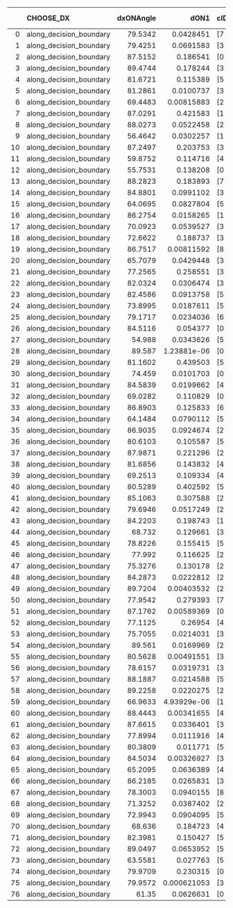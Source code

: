 |    | CHOOSE_DX               |   dxONAngle |        dON1 | cIDON1   |   dON_patch_1 |   nTON |         dON |   dxOFFAngle |      dOFF1 | cIDOFF1   |   dOFF_patch_1 |   nTOFF |       dOFF | SUCCESS   |   nExp |   dual_point_id |   subpoint_time_seconds |   total_execution_time |        logp |       dOFF/dON | Vote dOFF>dON   |
|---:|:------------------------|------------:|------------:|:---------|--------------:|-------:|------------:|-------------:|-----------:|:----------|---------------:|--------:|-----------:|:----------|-------:|----------------:|------------------------:|-----------------------:|------------:|---------------:|:----------------|
|  0 | along_decision_boundary |     79.5342 | 0.0428451   | [7 9]    |   0.0428451   |      1 | 0.0428451   |      82.54   | 0.131693   | [7 9]     |     0.131693   |       1 | 0.131693   | True      |      1 |               1 |                1.03769  |                1.36523 |  0          |      3.07371   | True            |
|  1 | along_decision_boundary |     79.4251 | 0.0691583   | [3 9]    |   0.0691583   |      1 | 0.0691583   |      76.6045 | 0.107029   | [3 9]     |     0.107029   |       1 | 0.107029   | True      |      2 |               3 |                2.09023  |                3.49905 | -0.5        |      1.5476    | True            |
|  2 | along_decision_boundary |     87.5152 | 0.186541    | [0 1]    |   0.186541    |      1 | 0.186541    |      89.7973 | 0.0655264  | [0 1]     |     0.0655264  |       1 | 0.0655264  | False     |      3 |               4 |                0.8117   |                4.31575 | -1          |      0.351271  | False           |
|  3 | along_decision_boundary |     89.4744 | 0.178244    | [3 5]    |   0.178244    |      1 | 0.178244    |      86.8225 | 0.117685   | [3 5]     |     0.117685   |       1 | 0.117685   | False     |      4 |               6 |                1.68055  |                6.02685 | -0.166667   |      0.660247  | False           |
|  4 | along_decision_boundary |     81.6721 | 0.115389    | [5 6]    |   0.115389    |      1 | 0.115389    |      80.7956 | 0.0134823  | [5 6]     |     0.0134823  |       1 | 0.0134823  | False     |      5 |               7 |                0.972878 |                7.00572 | -0          |      0.116842  | False           |
|  5 | along_decision_boundary |     81.2861 | 0.0100737   | [3 5]    |   0.0100737   |      1 | 0.0100737   |      83.9533 | 0.0188908  | [3 5]     |     0.0188908  |       1 | 0.0188908  | True      |      6 |               8 |                0.774534 |                7.78559 | -0.1        |      1.87525   | True            |
|  6 | along_decision_boundary |     69.4483 | 0.00815883  | [2 3]    |   0.00815883  |      1 | 0.00815883  |      74.5645 | 0.10422    | [2 3]     |     0.10422    |       1 | 0.10422    | True      |      7 |               9 |                1.25934  |                9.05293 | -0          |     12.7739    | True            |
|  7 | along_decision_boundary |     87.0291 | 0.421583    | [1 5]    |   0.421583    |      1 | 0.421583    |      74.9177 | 0.0945307  | [0 5]     |     0.0945307  |       1 | 0.0945307  | False     |      8 |              11 |                2.38203  |               11.4766  | -0.0714286  |      0.224228  | False           |
|  8 | along_decision_boundary |     88.0273 | 0.0522458   | [2 5]    |   0.0522458   |      1 | 0.0522458   |      88.2202 | 0.0683379  | [2 5]     |     0.0683379  |       1 | 0.0683379  | True      |      9 |              12 |                0.737285 |               12.2229  | -0          |      1.30801   | True            |
|  9 | along_decision_boundary |     56.4642 | 0.0302257   | [1 7]    |   0.0302257   |      1 | 0.0302257   |      73.7569 | 0.186463   | [0 7]     |     0.186463   |       1 | 0.186463   | True      |     10 |              13 |                1.07116  |               13.3021  | -0.0555556  |      6.16901   | True            |
| 10 | along_decision_boundary |     87.2497 | 0.203753    | [3 5]    |   0.203753    |      1 | 0.203753    |      71.4801 | 0.0305153  | [3 5]     |     0.0305153  |       1 | 0.0305153  | False     |     11 |              14 |                1.57038  |               14.8804  | -0.2        |      0.149766  | False           |
| 11 | along_decision_boundary |     59.8752 | 0.114716    | [4 7]    |   0.114716    |      1 | 0.114716    |      59.8276 | 0.0260246  | [4 7]     |     0.0260246  |       1 | 0.0260246  | False     |     12 |              15 |                1.24733  |               16.1357  | -0.0454545  |      0.226861  | False           |
| 12 | along_decision_boundary |     55.7531 | 0.138208    | [0 1]    |   0.138208    |      1 | 0.138208    |      57.536  | 0.0131835  | [0 1]     |     0.0131835  |       1 | 0.0131835  | False     |     13 |              16 |                0.697042 |               16.8387  | -0          |      0.0953888 | False           |
| 13 | along_decision_boundary |     88.2823 | 0.183893    | [7 9]    |   0.183893    |      1 | 0.183893    |      81.5883 | 0.0603286  | [7 9]     |     0.0603286  |       1 | 0.0603286  | False     |     14 |              17 |                1.31125  |               18.1559  | -0.0384615  |      0.328064  | False           |
| 14 | along_decision_boundary |     84.8801 | 0.0991102   | [3 5]    |   0.0991102   |      1 | 0.0991102   |      89.5818 | 0.440792   | [3 5]     |     0.440792   |       1 | 0.440792   | True      |     15 |              18 |                2.77133  |               20.9382  | -0.142857   |      4.4475    | True            |
| 15 | along_decision_boundary |     64.0695 | 0.0827804   | [5 7]    |   0.0827804   |      1 | 0.0827804   |      67.6834 | 0.0374359  | [5 7]     |     0.0374359  |       1 | 0.0374359  | False     |     16 |              21 |                1.09343  |               23.3838  | -0.0333333  |      0.452232  | False           |
| 16 | along_decision_boundary |     86.2754 | 0.0158265   | [1 8]    |   0.0158265   |      1 | 0.0158265   |      76.2458 | 0.0348145  | [0 8]     |     0.0348145  |       1 | 0.0348145  | True      |     17 |              22 |                0.792389 |               24.1815  | -0.125      |      2.19976   | True            |
| 17 | along_decision_boundary |     70.0923 | 0.0539527   | [3 9]    |   0.0539527   |      1 | 0.0539527   |      70.4878 | 0.192561   | [3 9]     |     0.192561   |       1 | 0.192561   | True      |     18 |              25 |                1.04725  |               25.2914  | -0.0294118  |      3.56907   | True            |
| 18 | along_decision_boundary |     72.6622 | 0.188737    | [3 6]    |   0.188737    |      1 | 0.188737    |      70.6287 | 0.0529739  | [3 6]     |     0.0529739  |       1 | 0.0529739  | False     |     19 |              26 |                0.86208  |               26.1616  | -0          |      0.280676  | False           |
| 19 | along_decision_boundary |     86.7517 | 0.00811592  | [8 9]    |   0.00811592  |      1 | 0.00811592  |      88.3081 | 0.0336835  | [8 9]     |     0.0336835  |       1 | 0.0336835  | True      |     20 |              27 |                0.674455 |               26.841   | -0.0263158  |      4.15031   | True            |
| 20 | along_decision_boundary |     65.7079 | 0.0429448   | [3 4]    |   0.0429448   |      1 | 0.0429448   |      64.0028 | 0.0115642  | [3 4]     |     0.0115642  |       1 | 0.0115642  | False     |     21 |              29 |                0.875028 |               29.3642  | -0          |      0.269281  | False           |
| 21 | along_decision_boundary |     77.2565 | 0.258551    | [3 4]    |   0.258551    |      1 | 0.258551    |      75.4705 | 0.0308487  | [3 4]     |     0.0308487  |       1 | 0.0308487  | False     |     22 |              30 |                1.78876  |               31.16    | -0.0238095  |      0.119314  | False           |
| 22 | along_decision_boundary |     82.0324 | 0.0306474   | [3 4]    |   0.0306474   |      1 | 0.0306474   |      86.3895 | 0.0308134  | [3 4]     |     0.0308134  |       1 | 0.0308134  | True      |     23 |              31 |                0.909958 |               32.075   | -0.0909091  |      1.00542   | True            |
| 23 | along_decision_boundary |     82.4586 | 0.0913758   | [5 7]    |   0.0913758   |      1 | 0.0913758   |      80.5741 | 0.175948   | [5 7]     |     0.175948   |       1 | 0.175948   | True      |     24 |              35 |                0.959052 |               37.3796  | -0.0217391  |      1.92554   | True            |
| 24 | along_decision_boundary |     73.8995 | 0.0187611   | [5 7]    |   0.0187611   |      1 | 0.0187611   |      88.7399 | 0.255381   | [5 7]     |     0.255381   |       1 | 0.255381   | True      |     25 |              36 |                1.02534  |               38.4139  | -0          |     13.6123    | True            |
| 25 | along_decision_boundary |     79.1717 | 0.0234036   | [6 9]    |   0.0234036   |      1 | 0.0234036   |      85.0841 | 0.0233493  | [6 9]     |     0.0233493  |       1 | 0.0233493  | False     |     26 |              38 |                0.936763 |               39.3806  | -0.02       |      0.997677  | False           |
| 26 | along_decision_boundary |     84.5116 | 0.054377    | [0 1]    |   0.054377    |      1 | 0.054377    |      83.7195 | 0.0298777  | [0 1]     |     0.0298777  |       1 | 0.0298777  | False     |     27 |              39 |                1.20805  |               40.5937  | -0          |      0.549454  | False           |
| 27 | along_decision_boundary |     54.988  | 0.0343626   | [5 7]    |   0.0343626   |      1 | 0.0343626   |      56.6512 | 0.0255567  | [5 7]     |     0.0255567  |       1 | 0.0255567  | False     |     28 |              41 |                1.03195  |               41.6584  | -0.0185185  |      0.743737  | False           |
| 28 | along_decision_boundary |     89.587  | 1.23881e-06 | [0 9]    |   1.23881e-06 |      1 | 1.23881e-06 |      85.2775 | 0.295392   | [0 9]     |     0.295392   |       1 | 0.295392   | True      |     29 |              42 |                1.39854  |               43.062   | -0.0714286  | 238448         | True            |
| 29 | along_decision_boundary |     81.1602 | 0.439503    | [5 6]    |   0.439503    |      1 | 0.439503    |      80.8834 | 0.352064   | [5 6]     |     0.352064   |       1 | 0.352064   | False     |     30 |              43 |                1.9041   |               44.971   | -0.0172414  |      0.801049  | False           |
| 30 | along_decision_boundary |     74.459  | 0.0101703   | [0 1]    |   0.0101703   |      1 | 0.0101703   |      73.6617 | 0.0370257  | [0 1]     |     0.0370257  |       1 | 0.0370257  | True      |     31 |              44 |                0.615649 |               45.5927  | -0.0666667  |      3.64059   | True            |
| 31 | along_decision_boundary |     84.5839 | 0.0199662   | [4 6]    |   0.0199662   |      1 | 0.0199662   |      82.7765 | 0.0260253  | [4 6]     |     0.0260253  |       1 | 0.0260253  | True      |     32 |              46 |                0.825765 |               46.4505  | -0.016129   |      1.30347   | True            |
| 32 | along_decision_boundary |     69.0282 | 0.110829    | [0 1]    |   0.110829    |      1 | 0.110829    |      66.6502 | 0.0435239  | [0 1]     |     0.0435239  |       1 | 0.0435239  | False     |     33 |              47 |                1.08473  |               47.5432  | -0          |      0.392711  | False           |
| 33 | along_decision_boundary |     86.8903 | 0.125833    | [6 7]    |   0.125833    |      1 | 0.125833    |      85.2468 | 0.0769504  | [6 7]     |     0.0769504  |       1 | 0.0769504  | False     |     34 |              48 |                1.39281  |               48.9455  | -0.0151515  |      0.611527  | False           |
| 34 | along_decision_boundary |     64.1484 | 0.0790112   | [5 7]    |   0.0790112   |      1 | 0.0790112   |      66.5049 | 0.147273   | [5 7]     |     0.147273   |       1 | 0.147273   | True      |     35 |              49 |                1.26845  |               50.2209  | -0.0588235  |      1.86396   | True            |
| 35 | along_decision_boundary |     86.9035 | 0.0924674   | [2 9]    |   0.0924674   |      1 | 0.0924674   |      78.4454 | 0.0597555  | [2 9]     |     0.0597555  |       1 | 0.0597555  | False     |     36 |              50 |                0.729639 |               50.959   | -0.0142857  |      0.646234  | False           |
| 36 | along_decision_boundary |     80.6103 | 0.105587    | [5 7]    |   0.105587    |      1 | 0.105587    |      80.2581 | 0.0378719  | [5 7]     |     0.0378719  |       1 | 0.0378719  | False     |     37 |              51 |                1.01061  |               51.9783  | -0.0555556  |      0.35868   | False           |
| 37 | along_decision_boundary |     87.9871 | 0.221296    | [2 7]    |   0.221296    |      1 | 0.221296    |      79.0213 | 0.187398   | [2 7]     |     0.187398   |       1 | 0.187398   | False     |     38 |              56 |                1.08077  |               53.1863  | -0.121622   |      0.846818  | False           |
| 38 | along_decision_boundary |     81.6856 | 0.143832    | [4 5]    |   0.143832    |      1 | 0.143832    |      82.1683 | 0.0348145  | [4 5]     |     0.0348145  |       1 | 0.0348145  | False     |     39 |              57 |                0.835419 |               54.0298  | -0.210526   |      0.24205   | False           |
| 39 | along_decision_boundary |     69.2513 | 0.109334    | [4 7]    |   0.109334    |      1 | 0.109334    |      70.4299 | 0.00277344 | [4 7]     |     0.00277344 |       1 | 0.00277344 | False     |     40 |              58 |                1.69905  |               55.7338  | -0.320513   |      0.0253668 | False           |
| 40 | along_decision_boundary |     80.5289 | 0.402592    | [5 9]    |   0.402592    |      1 | 0.402592    |      75.7892 | 0.00546909 | [5 9]     |     0.00546909 |       1 | 0.00546909 | False     |     41 |              59 |                1.48713  |               57.229   | -0.45       |      0.0135847 | False           |
| 41 | along_decision_boundary |     85.1063 | 0.307588    | [2 9]    |   0.307588    |      1 | 0.307588    |      80.7339 | 0.222328   | [2 9]     |     0.222328   |       1 | 0.222328   | False     |     42 |              60 |                1.48846  |               58.724   | -0.597561   |      0.722811  | False           |
| 42 | along_decision_boundary |     79.6946 | 0.0517249   | [2 7]    |   0.0517249   |      1 | 0.0517249   |      78.0651 | 0.0923099  | [2 7]     |     0.0923099  |       1 | 0.0923099  | True      |     43 |              61 |                1.54493  |               60.2739  | -0.761905   |      1.78463   | True            |
| 43 | along_decision_boundary |     84.2203 | 0.198743    | [1 8]    |   0.198743    |      1 | 0.198743    |      88.2367 | 0.0448213  | [1 8]     |     0.0448213  |       1 | 0.0448213  | False     |     44 |              62 |                1.64183  |               61.9227  | -0.569767   |      0.225525  | False           |
| 44 | along_decision_boundary |     68.732  | 0.129661    | [3 5]    |   0.129661    |      1 | 0.129661    |      69.1176 | 0.080501   | [3 5]     |     0.080501   |       1 | 0.080501   | False     |     45 |              64 |                0.906277 |               62.8728  | -0.727273   |      0.620858  | False           |
| 45 | along_decision_boundary |     78.8226 | 0.155415    | [5 9]    |   0.155415    |      1 | 0.155415    |      79.2165 | 0.0152547  | [5 9]     |     0.0152547  |       1 | 0.0152547  | False     |     46 |              65 |                0.7156   |               63.5934  | -0.9        |      0.0981551 | False           |
| 46 | along_decision_boundary |     77.992  | 0.116625    | [2 8]    |   0.116625    |      1 | 0.116625    |      84.6793 | 0.0513902  | [2 8]     |     0.0513902  |       1 | 0.0513902  | False     |     47 |              66 |                1.15466  |               64.7581  | -1.08696    |      0.440645  | False           |
| 47 | along_decision_boundary |     75.3276 | 0.130178    | [2 4]    |   0.130178    |      1 | 0.130178    |      86.7084 | 0.180015   | [2 4]     |     0.180015   |       1 | 0.180015   | True      |     48 |              68 |                1.39588  |               66.1801  | -1.28723    |      1.38284   | True            |
| 48 | along_decision_boundary |     84.2873 | 0.0222812   | [2 7]    |   0.0222812   |      1 | 0.0222812   |      88.6703 | 0.0596611  | [2 7]     |     0.0596611  |       1 | 0.0596611  | True      |     49 |              69 |                0.864077 |               67.0512  | -1.04167    |      2.67764   | True            |
| 49 | along_decision_boundary |     89.7204 | 0.00403532  | [2 7]    |   0.00403532  |      1 | 0.00403532  |      83.4352 | 0.056656   | [2 7]     |     0.056656   |       1 | 0.056656   | True      |     50 |              70 |                0.920665 |               67.9808  | -0.826531   |     14.04      | True            |
| 50 | along_decision_boundary |     77.9542 | 0.279393    | [7 9]    |   0.279393    |      1 | 0.279393    |      79.6217 | 0.00836393 | [7 9]     |     0.00836393 |       1 | 0.00836393 | False     |     51 |              71 |                1.027    |               69.0183  | -0.64       |      0.0299361 | False           |
| 51 | along_decision_boundary |     87.1762 | 0.00589369  | [0 1]    |   0.00589369  |      1 | 0.00589369  |      89.9867 | 0.0195427  | [0 1]     |     0.0195427  |       1 | 0.0195427  | True      |     52 |              73 |                0.980556 |               70.0402  | -0.794118   |      3.31586   | True            |
| 52 | along_decision_boundary |     77.1125 | 0.26954     | [4 5]    |   0.26954     |      1 | 0.26954     |      87.4186 | 0.246243   | [4 5]     |     0.246243   |       1 | 0.246243   | False     |     53 |              75 |                2.21723  |               74.8535  | -0.615385   |      0.913567  | False           |
| 53 | along_decision_boundary |     75.7055 | 0.0214031   | [3 8]    |   0.0214031   |      1 | 0.0214031   |      79.0752 | 0.0139688  | [3 8]     |     0.0139688  |       1 | 0.0139688  | False     |     54 |              76 |                0.730717 |               75.5917  | -0.764151   |      0.652653  | False           |
| 54 | along_decision_boundary |     89.561  | 0.0169969   | [2 6]    |   0.0169969   |      1 | 0.0169969   |      86.7916 | 0.045299   | [2 6]     |     0.045299   |       1 | 0.045299   | True      |     55 |              78 |                0.731027 |               77.4077  | -0.925926   |      2.66513   | True            |
| 55 | along_decision_boundary |     80.5628 | 0.00491551  | [3 6]    |   0.00491551  |      1 | 0.00491551  |      83.9116 | 0.181229   | [3 6]     |     0.181229   |       1 | 0.181229   | True      |     56 |              79 |                1.19196  |               78.6106  | -0.736364   |     36.8688    | True            |
| 56 | along_decision_boundary |     78.6157 | 0.0319731   | [3 6]    |   0.0319731   |      1 | 0.0319731   |      80.437  | 0.00787266 | [3 6]     |     0.00787266 |       1 | 0.00787266 | False     |     57 |              81 |                0.812188 |               81.0662  | -0.571429   |      0.246228  | False           |
| 57 | along_decision_boundary |     88.1887 | 0.0214588   | [5 9]    |   0.0214588   |      1 | 0.0214588   |      88.9775 | 0.00431219 | [5 9]     |     0.00431219 |       1 | 0.00431219 | False     |     58 |              84 |                0.681623 |               81.8247  | -0.710526   |      0.200952  | False           |
| 58 | along_decision_boundary |     89.2258 | 0.0220275   | [2 4]    |   0.0220275   |      1 | 0.0220275   |      83.587  | 0.0322925  | [2 4]     |     0.0322925  |       1 | 0.0322925  | True      |     59 |              85 |                0.796595 |               82.633   | -0.862069   |      1.46601   | True            |
| 59 | along_decision_boundary |     66.9633 | 4.93929e-06 | [1 8]    |   4.93929e-06 |      1 | 4.93929e-06 |      78.7649 | 0.114778   | [0 8]     |     0.114778   |       1 | 0.114778   | True      |     60 |              86 |                1.19665  |               83.8367  | -0.686441   |  23237.9       | True            |
| 60 | along_decision_boundary |     88.4443 | 0.00341655  | [4 9]    |   0.00341655  |      1 | 0.00341655  |      87.9881 | 0.230602   | [4 9]     |     0.230602   |       1 | 0.230602   | True      |     61 |              87 |                1.52597  |               85.3676  | -0.533333   |     67.4956    | True            |
| 61 | along_decision_boundary |     87.6615 | 0.0336401   | [3 6]    |   0.0336401   |      1 | 0.0336401   |      84.9813 | 0.260849   | [3 6]     |     0.260849   |       1 | 0.260849   | True      |     62 |              89 |                1.44846  |               86.8603  | -0.401639   |      7.75409   | True            |
| 62 | along_decision_boundary |     77.8994 | 0.0111916   | [4 6]    |   0.0111916   |      1 | 0.0111916   |      81.2261 | 0.0897125  | [4 6]     |     0.0897125  |       1 | 0.0897125  | True      |     63 |              90 |                1.11194  |               87.9783  | -0.290323   |      8.01606   | True            |
| 63 | along_decision_boundary |     80.3809 | 0.011771    | [5 9]    |   0.011771    |      1 | 0.011771    |      88.0241 | 0.0466992  | [5 9]     |     0.0466992  |       1 | 0.0466992  | True      |     64 |              91 |                0.685518 |               88.6698  | -0.198413   |      3.96732   | True            |
| 64 | along_decision_boundary |     84.5034 | 0.00326927  | [3 5]    |   0.00326927  |      1 | 0.00326927  |      89.9993 | 0.0298698  | [3 5]     |     0.0298698  |       1 | 0.0298698  | True      |     65 |              95 |                0.660735 |               89.4214  | -0.125      |      9.13653   | True            |
| 65 | along_decision_boundary |     65.2095 | 0.0636389   | [4 8]    |   0.0636389   |      1 | 0.0636389   |      81.4895 | 0.0337818  | [4 8]     |     0.0337818  |       1 | 0.0337818  | False     |     66 |              96 |                1.01038  |               90.4388  | -0.0692308  |      0.530835  | False           |
| 66 | along_decision_boundary |     86.2185 | 0.0265831   | [3 6]    |   0.0265831   |      1 | 0.0265831   |      85.1034 | 0.120894   | [3 6]     |     0.120894   |       1 | 0.120894   | True      |     67 |              97 |                1.24211  |               91.6878  | -0.121212   |      4.54778   | True            |
| 67 | along_decision_boundary |     78.3003 | 0.0940155   | [8 9]    |   0.0940155   |      1 | 0.0940155   |      87.144  | 0.118697   | [8 9]     |     0.118697   |       1 | 0.118697   | True      |     68 |              98 |                1.15831  |               92.8553  | -0.0671642  |      1.26252   | True            |
| 68 | along_decision_boundary |     71.3252 | 0.0387402   | [2 9]    |   0.0387402   |      1 | 0.0387402   |      73.4403 | 0.0797284  | [2 9]     |     0.0797284  |       1 | 0.0797284  | True      |     69 |             100 |                0.973547 |               93.8646  | -0.0294118  |      2.05803   | True            |
| 69 | along_decision_boundary |     72.9943 | 0.0904095   | [5 9]    |   0.0904095   |      1 | 0.0904095   |      71.1791 | 0.183073   | [5 9]     |     0.183073   |       1 | 0.183073   | True      |     70 |             101 |                1.68023  |               95.5498  | -0.00724638 |      2.02493   | True            |
| 70 | along_decision_boundary |     68.636  | 0.184723    | [4 5]    |   0.184723    |      1 | 0.184723    |      77.106  | 0.118076   | [4 5]     |     0.118076   |       1 | 0.118076   | False     |     71 |             103 |                0.927161 |               96.5044  | -0          |      0.639207  | False           |
| 71 | along_decision_boundary |     82.3981 | 0.150427    | [5 6]    |   0.150427    |      1 | 0.150427    |      82.3322 | 0.00189843 | [5 6]     |     0.00189843 |       1 | 0.00189843 | False     |     72 |             104 |                1.0308   |               97.5432  | -0.00704225 |      0.0126203 | False           |
| 72 | along_decision_boundary |     89.0497 | 0.0653952   | [5 7]    |   0.0653952   |      1 | 0.0653952   |      86.0619 | 0.103264   | [5 7]     |     0.103264   |       1 | 0.103264   | True      |     73 |             105 |                1.14925  |               98.6985  | -0.0277778  |      1.57907   | True            |
| 73 | along_decision_boundary |     63.5581 | 0.027763    | [5 7]    |   0.027763    |      1 | 0.027763    |      70.9345 | 0.126002   | [5 7]     |     0.126002   |       1 | 0.126002   | True      |     74 |             106 |                0.74596  |               99.4535  | -0.00684932 |      4.53847   | True            |
| 74 | along_decision_boundary |     79.9709 | 0.230315    | [0 1]    |   0.230315    |      1 | 0.230315    |      77.775  | 0.149811   | [0 1]     |     0.149811   |       1 | 0.149811   | False     |     75 |             107 |                1.79776  |              101.257   | -0          |      0.65046   | False           |
| 75 | along_decision_boundary |     79.9572 | 0.000621053 | [3 7]    |   0.000621053 |      1 | 0.000621053 |      77.3382 | 0.160426   | [3 7]     |     0.160426   |       1 | 0.160426   | True      |     76 |             108 |                0.877605 |              102.146   | -0.00666667 |    258.313     | True            |
| 76 | along_decision_boundary |     61.35   | 0.0626631   | [0 1]    |   0.0626631   |      1 | 0.0626631   |      78.3748 | 0.261246   | [0 1]     |     0.261246   |       1 | 0.261246   | True      |     77 |             109 |                0.93446  |              103.089   | -0          |      4.16906   | True            |